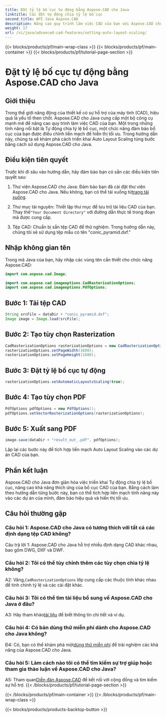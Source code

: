 ```yaml
---
title: Đặt tỷ lệ bố cục tự động bằng Aspose.CAD cho Java
linktitle: Cài đặt tự động chia tỷ lệ bố cục
second_title: API Java Aspose.CAD
description: Nâng cao quy trình làm việc CAD của bạn với Aspose.CAD cho Java. Hướng dẫn từng bước này giới thiệu Tự động chia tỷ lệ bố cục, đảm bảo hiển thị và hiệu quả tối ưu. Tải xuống thư viện, làm theo hướng dẫn và cách mạng hóa các dự án CAD của bạn.
weight: 17
url: /vi/java/advanced-cad-features/setting-auto-layout-scaling/
---
```


{{< blocks/products/pf/main-wrap-class >}}
{{< blocks/products/pf/main-container >}}
{{< blocks/products/pf/tutorial-page-section >}}

# Đặt tỷ lệ bố cục tự động bằng Aspose.CAD cho Java

## Giới thiệu

Trong thế giới năng động của thiết kế có sự hỗ trợ của máy tính (CAD), hiệu quả là yếu tố then chốt. Aspose.CAD cho Java cung cấp một bộ công cụ mạnh mẽ để nâng cao quy trình làm việc CAD của bạn. Một trong những tính năng nổi bật là Tự động chia tỷ lệ bố cục, một chức năng đảm bảo bố cục của bạn được điều chỉnh liền mạch để hiển thị tối ưu. Trong hướng dẫn này, chúng ta sẽ khám phá cách triển khai Auto Layout Scaling từng bước bằng cách sử dụng Aspose.CAD cho Java.

## Điều kiện tiên quyết

Trước khi đi sâu vào hướng dẫn, hãy đảm bảo bạn có sẵn các điều kiện tiên quyết sau:

1.  Thư viện Aspose.CAD cho Java: Đảm bảo bạn đã cài đặt thư viện Aspose.CAD cho Java. Nếu không, bạn có thể tải xuống từ[trang tải xuống](https://releases.aspose.com/cad/java/).

2.  Thư mục tài nguyên: Thiết lập thư mục để lưu trữ tài liệu CAD của bạn. Thay thế`"Your Document Directory"` với đường dẫn thực tế trong đoạn mã được cung cấp.

3. Tệp CAD: Chuẩn bị sẵn tệp CAD để thử nghiệm. Trong hướng dẫn này, chúng tôi sẽ sử dụng tệp mẫu có tên "conic_pyramid.dxf."

## Nhập không gian tên

Trong mã Java của bạn, hãy nhập các vùng tên cần thiết cho chức năng Aspose.CAD:

```java
import com.aspose.cad.Image;

import com.aspose.cad.imageoptions.CadRasterizationOptions;
import com.aspose.cad.imageoptions.PdfOptions;
```

## Bước 1: Tải tệp CAD

```java
String srcFile = dataDir + "conic_pyramid.dxf";
Image image = Image.load(srcFile);
```

## Bước 2: Tạo tùy chọn Rasterization

```java
CadRasterizationOptions rasterizationOptions = new CadRasterizationOptions();
rasterizationOptions.setPageWidth(1600);
rasterizationOptions.setPageHeight(1600);
```

## Bước 3: Đặt tỷ lệ bố cục tự động

```java
rasterizationOptions.setAutomaticLayoutsScaling(true);
```

## Bước 4: Tạo tùy chọn PDF

```java
PdfOptions pdfOptions = new PdfOptions();
pdfOptions.setVectorRasterizationOptions(rasterizationOptions);
```

## Bước 5: Xuất sang PDF

```java
image.save(dataDir + "result_out_.pdf", pdfOptions);
```

Lặp lại các bước này để tích hợp liền mạch Auto Layout Scaling vào các dự án CAD của bạn.

## Phần kết luận

Aspose.CAD cho Java đơn giản hóa việc triển khai Tự động chia tỷ lệ bố cục, nâng cao khả năng thích ứng của bố cục CAD của bạn. Bằng cách làm theo hướng dẫn từng bước này, bạn có thể tích hợp liền mạch tính năng này vào các dự án của mình, đảm bảo hiệu quả và hiển thị tối ưu.

## Câu hỏi thường gặp

### Câu hỏi 1: Aspose.CAD cho Java có tương thích với tất cả các định dạng tệp CAD không?

Câu trả lời 1: Aspose.CAD cho Java hỗ trợ nhiều định dạng CAD khác nhau, bao gồm DWG, DXF và DWF.

### Câu hỏi 2: Tôi có thể tùy chỉnh thêm các tùy chọn chia tỷ lệ không?

 A2: Vâng,`CadRasterizationOptions` lớp cung cấp các thuộc tính khác nhau để tinh chỉnh tỷ lệ và các cài đặt khác.

### Câu hỏi 3: Tôi có thể tìm tài liệu bổ sung về Aspose.CAD cho Java ở đâu?

 A3: Hãy tham khảo[tài liệu](https://reference.aspose.com/cad/java/) để biết thông tin chi tiết và ví dụ.

### Câu hỏi 4: Có bản dùng thử miễn phí dành cho Aspose.CAD cho Java không?

 Đ4: Có, bạn có thể khám phá một[dùng thử miễn phí](https://releases.aspose.com/) để trải nghiệm các khả năng của Aspose.CAD cho Java.

### Câu hỏi 5: Làm cách nào tôi có thể tìm kiếm sự trợ giúp hoặc tham gia thảo luận về Aspose.CAD cho Java?

A5: Tham quan[Diễn đàn Aspose.CAD](https://forum.aspose.com/c/cad/19) để kết nối với cộng đồng và tìm kiếm sự hỗ trợ.
{{< /blocks/products/pf/tutorial-page-section >}}

{{< /blocks/products/pf/main-container >}}
{{< /blocks/products/pf/main-wrap-class >}}

{{< blocks/products/products-backtop-button >}}
